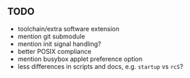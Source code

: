TODO
----

  * toolchain/extra software extension
  * mention git submodule
  * mention init signal handling?
  * better POSIX compliance
  * mention busybox applet preference option
  * less differences in scripts and docs, e.g. ``startup`` vs ``rcS``?
